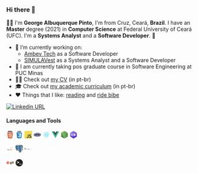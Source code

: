 ### Hi there 👋

:man_technologist: I'm **George Albuquerque Pinto**, I'm from Cruz, Ceará, **Brazil**. I have an **Master** degree (2021) in **Computer Science** at Federal University of Ceará (UFC). I'm a **Systems Analyst** and a **Software Developer**. 🚀

- 🔭 I’m currently working on:
  - [Ambev Tech](https://ambevtech.com.br/) as a Software Developer
  - [SIMULAVest](https://simulavest.com/) as a Systems Analyst and a Software Developer
- 🌱 I am currently taking pos graduate course in Software Engineering at PUC Minas
- :man_technologist: Check out [my CV](cv.md) (in pt-br)
- :mortar_board: Check out [my academic curriculum](http://lattes.cnpq.br/9425974218267327) (in pt-br)
- :heart: Things that I like: [reading](https://www.skoob.com.br/usuario/1355698) and [ride bibe](https://www.strava.com/athletes/35855157)

[![Linkedin URL](https://img.shields.io/static/v1?message=georgealbuquerquepinto&label=&nbsp;&color=blue&style=flat-square&logo=linkedin&labelColor=blue&logoColor=white)](https://www.linkedin.com/in/georgealbuquerquepinto/)

#### Languages and Tools
<code><img height="20" src="https://raw.githubusercontent.com/github/explore/80688e429a7d4ef2fca1e82350fe8e3517d3494d/topics/html/html.png"></code>
<code><img height="20" src="https://raw.githubusercontent.com/github/explore/80688e429a7d4ef2fca1e82350fe8e3517d3494d/topics/css/css.png"></code>
<code><img height="20" src="https://raw.githubusercontent.com/github/explore/80688e429a7d4ef2fca1e82350fe8e3517d3494d/topics/javascript/javascript.png"></code>
<code><img height="20" src="https://raw.githubusercontent.com/github/explore/80688e429a7d4ef2fca1e82350fe8e3517d3494d/topics/php/php.png"></code>
<code><img height="20" src="https://raw.githubusercontent.com/github/explore/80688e429a7d4ef2fca1e82350fe8e3517d3494d/topics/react/react.png"></code>
<code><img height="20" src="https://raw.githubusercontent.com/github/explore/80688e429a7d4ef2fca1e82350fe8e3517d3494d/topics/vue/vue.png"></code>
<code><img height="20" src="https://raw.githubusercontent.com/github/explore/80688e429a7d4ef2fca1e82350fe8e3517d3494d/topics/nodejs/nodejs.png"></code>
<code><img height="20" src="https://raw.githubusercontent.com/github/explore/80688e429a7d4ef2fca1e82350fe8e3517d3494d/topics/csharp/csharp.png"></code>


<code><img height="20" src="https://raw.githubusercontent.com/github/explore/80688e429a7d4ef2fca1e82350fe8e3517d3494d/topics/mysql/mysql.png"></code>
<code><img height="20" src="https://raw.githubusercontent.com/github/explore/80688e429a7d4ef2fca1e82350fe8e3517d3494d/topics/postgresql/postgresql.png"></code>
<code><img height="20" src="https://raw.githubusercontent.com/github/explore/80688e429a7d4ef2fca1e82350fe8e3517d3494d/topics/mongodb/mongodb.png"></code>

<code><img height="20" src="https://raw.githubusercontent.com/github/explore/80688e429a7d4ef2fca1e82350fe8e3517d3494d/topics/git/git.png"></code>
<code><img height="20" src="https://raw.githubusercontent.com/github/explore/80688e429a7d4ef2fca1e82350fe8e3517d3494d/topics/terminal/terminal.png"></code>
